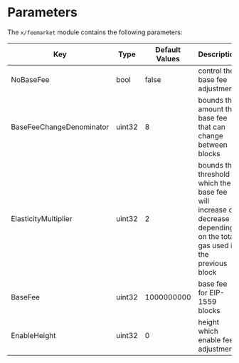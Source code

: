 <!--
order: 7 -->

# Parameters

The `x/feemarket` module contains the following parameters:

| Key                           | Type   | Default Values     |  Description |
| ----------------------------- | ------ | ----------- |------------- |
| NoBaseFee                     | bool   | false       | control the base fee adjustment |
| BaseFeeChangeDenominator      | uint32 | 8           | bounds the amount the base fee that can change between blocks |
| ElasticityMultiplier          | uint32 | 2           | bounds the threshold which the base fee will increase or decrease depending on the total gas used in the previous block|
| BaseFee                      | uint32 | 1000000000  | base fee for EIP-1559 blocks |
| EnableHeight                  | uint32 | 0           | height which enable fee adjustment |